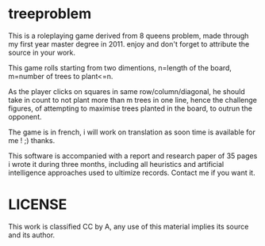 # treeproblem
This is a roleplaying game derived from 8 queens problem, made through my first year master degree in 2011. enjoy and don't forget to attribute the source in your work.

This game rolls starting from two dimentions, n=length of the board, m=number of trees to plant<=n.

As the player clicks on squares in same row/column/diagonal, he should take in count to not plant more than m trees in one line, hence the challenge figures, of attempting to maximise trees planted in the board, to outrun the opponent.

The game is in french, i will work on translation as soon time is available for me ! ;) thanks.

This software is accompanied with a report and research paper of 35 pages i wrote it during three months, including all heuristics and artificial intelligence approaches used to ultimize records. Contact me if you want it.


# LICENSE
This work is classified CC by A, any use of this material implies its source and its author.
